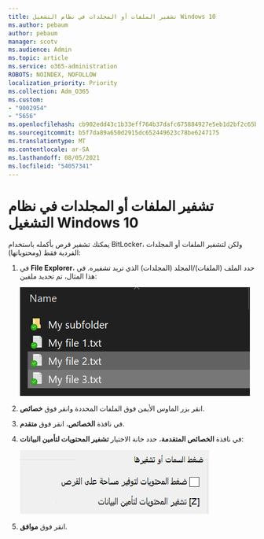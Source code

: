```yaml
---
title: تشفير الملفات أو المجلدات في نظام التشغيل Windows 10
ms.author: pebaum
author: pebaum
manager: scotv
ms.audience: Admin
ms.topic: article
ms.service: o365-administration
ROBOTS: NOINDEX, NOFOLLOW
localization_priority: Priority
ms.collection: Adm_O365
ms.custom:
- "9002954"
- "5656"
ms.openlocfilehash: cb902edd43c1b33eff764b37dafc675884927e5eb1d2bf2c65bb2e826a822583
ms.sourcegitcommit: b5f7da89a650d2915dc652449623c78be6247175
ms.translationtype: MT
ms.contentlocale: ar-SA
ms.lasthandoff: 08/05/2021
ms.locfileid: "54057341"
---
```

# <a name="encrypt-files-or-folder-in-windows-10"></a>تشفير الملفات أو المجلدات في نظام التشغيل Windows 10

يمكنك تشفير قرص بأكمله باستخدام BitLocker، ولكن لتشفير الملفات أو المجلدات الفردية فقط (ومحتوياتها):

1. في **File Explorer**، حدد الملف (الملفات)/المجلد (المجلدات) الذي تريد تشفيره. في هذا المثال، تم تحديد ملفين:

    ![تحديد الملفات أو المجلدات لتشفيرها](media/select-for-encrypting.png)

2. انقر بزر الماوس الأيمن فوق الملفات المحددة وانقر فوق **خصائص**.

3. في نافذة **الخصائص**، انقر فوق **متقدم**.

4. في نافذة **الخصائص المتقدمة**، حدد خانة الاختيار **تشفير المحتويات لتأمين البيانات**:

    ![تشفير المحتويات](media/encrypt-contents.png)

5. انقر فوق **موافق**.
